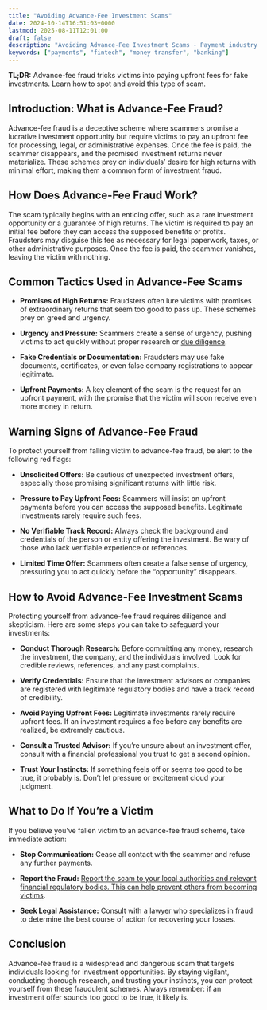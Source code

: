 ```yaml
---
title: "Avoiding Advance-Fee Investment Scams"
date: 2024-10-14T16:51:03+0000
lastmod: 2025-08-11T12:01:00
draft: false
description: "Avoiding Advance-Fee Investment Scams - Payment industry knowledge and insights"
keywords: ["payments", "fintech", "money transfer", "banking"]
---
```


**TL;DR:** Advance-fee fraud tricks victims into paying upfront fees for fake investments. Learn how to spot and avoid this type of scam.

## Introduction: What is Advance-Fee Fraud?

Advance-fee fraud is a deceptive scheme where scammers promise a lucrative investment opportunity but require victims to pay an upfront fee for processing, legal, or administrative expenses. Once the fee is paid, the scammer disappears, and the promised investment returns never materialize. These schemes prey on individuals’ desire for high returns with minimal effort, making them a common form of investment fraud.

## How Does Advance-Fee Fraud Work?

The scam typically begins with an enticing offer, such as a rare investment opportunity or a guarantee of high returns. The victim is required to pay an initial fee before they can access the supposed benefits or profits. Fraudsters may disguise this fee as necessary for legal paperwork, taxes, or other administrative purposes. Once the fee is paid, the scammer vanishes, leaving the victim with nothing.

## Common Tactics Used in Advance-Fee Scams

- **Promises of High Returns:** Fraudsters often lure victims with promises of extraordinary returns that seem too good to pass up. These schemes prey on greed and urgency.

- **Urgency and Pressure:** Scammers create a sense of urgency, pushing victims to act quickly without proper research or [due diligence](https://faisalkhanllc.xyz/resources/payments-wiki/d/due-diligence-dd-2/).

- **Fake Credentials or Documentation:** Fraudsters may use fake documents, certificates, or even false company registrations to appear legitimate.

- **Upfront Payments:** A key element of the scam is the request for an upfront payment, with the promise that the victim will soon receive even more money in return.

## Warning Signs of Advance-Fee Fraud

To protect yourself from falling victim to advance-fee fraud, be alert to the following red flags:

- **Unsolicited Offers:** Be cautious of unexpected investment offers, especially those promising significant returns with little risk.

- **Pressure to Pay Upfront Fees:** Scammers will insist on upfront payments before you can access the supposed benefits. Legitimate investments rarely require such fees.

- **No Verifiable Track Record:** Always check the background and credentials of the person or entity offering the investment. Be wary of those who lack verifiable experience or references.

- **Limited Time Offer:** Scammers often create a false sense of urgency, pressuring you to act quickly before the “opportunity” disappears.

## How to Avoid Advance-Fee Investment Scams

Protecting yourself from advance-fee fraud requires diligence and skepticism. Here are some steps you can take to safeguard your investments:

- **Conduct Thorough Research:** Before committing any money, research the investment, the company, and the individuals involved. Look for credible reviews, references, and any past complaints.

- **Verify Credentials:** Ensure that the investment advisors or companies are registered with legitimate regulatory bodies and have a track record of credibility.

- **Avoid Paying Upfront Fees:** Legitimate investments rarely require upfront fees. If an investment requires a fee before any benefits are realized, be extremely cautious.

- **Consult a Trusted Advisor:** If you’re unsure about an investment offer, consult with a financial professional you trust to get a second opinion.

- **Trust Your Instincts:** If something feels off or seems too good to be true, it probably is. Don’t let pressure or excitement cloud your judgment.

## What to Do If You’re a Victim

If you believe you’ve fallen victim to an advance-fee fraud scheme, take immediate action:

- **Stop Communication:** Cease all contact with the scammer and refuse any further payments.

- **Report the Fraud:** [Report the scam to your local authorities and relevant financial regulatory bodies. This can help prevent others from becoming victims](https://faisalkhanllc.xyz/resources/payments-wiki/f/fraud-management-systems/).

- **Seek Legal Assistance:** Consult with a lawyer who specializes in fraud to determine the best course of action for recovering your losses.

## Conclusion

Advance-fee fraud is a widespread and dangerous scam that targets individuals looking for investment opportunities. By staying vigilant, conducting thorough research, and trusting your instincts, you can protect yourself from these fraudulent schemes. Always remember: if an investment offer sounds too good to be true, it likely is.